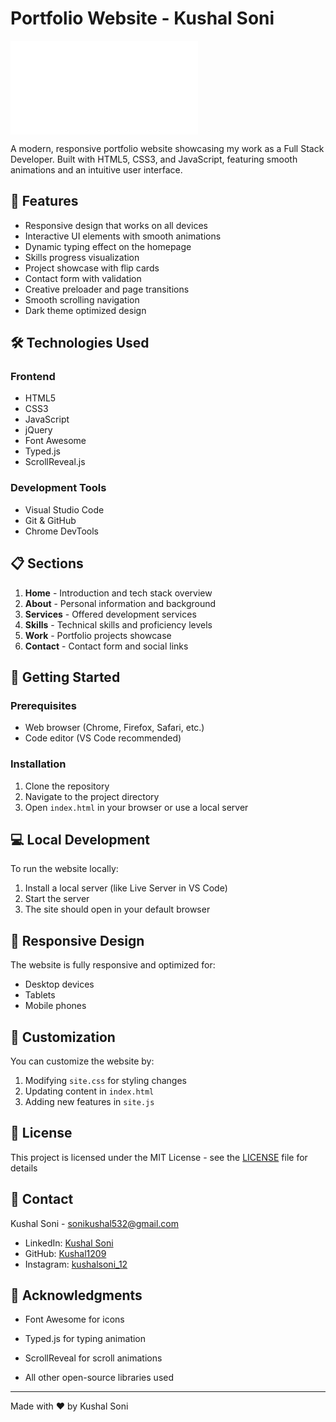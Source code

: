 # Portfolio Website - Kushal Soni

![Portfolio Preview](index.html)

A modern, responsive portfolio website showcasing my work as a Full Stack Developer. Built with HTML5, CSS3, and JavaScript, featuring smooth animations and an intuitive user interface.

## 🚀 Features

- Responsive design that works on all devices
- Interactive UI elements with smooth animations
- Dynamic typing effect on the homepage
- Skills progress visualization
- Project showcase with flip cards
- Contact form with validation
- Creative preloader and page transitions
- Smooth scrolling navigation
- Dark theme optimized design

## 🛠️ Technologies Used

### Frontend
- HTML5
- CSS3
- JavaScript
- jQuery
- Font Awesome
- Typed.js
- ScrollReveal.js

### Development Tools
- Visual Studio Code
- Git & GitHub
- Chrome DevTools

## 📋 Sections

1. **Home** - Introduction and tech stack overview
2. **About** - Personal information and background
3. **Services** - Offered development services
4. **Skills** - Technical skills and proficiency levels
5. **Work** - Portfolio projects showcase
6. **Contact** - Contact form and social links

## 🚦 Getting Started

### Prerequisites
- Web browser (Chrome, Firefox, Safari, etc.)
- Code editor (VS Code recommended)

### Installation

1. Clone the repository
2. Navigate to the project directory
3. Open `index.html` in your browser or use a local server

## 💻 Local Development

To run the website locally:

1. Install a local server (like Live Server in VS Code)
2. Start the server
3. The site should open in your default browser

## 📱 Responsive Design

The website is fully responsive and optimized for:
- Desktop devices
- Tablets
- Mobile phones

## 🎨 Customization

You can customize the website by:
1. Modifying `site.css` for styling changes
2. Updating content in `index.html`
3. Adding new features in `site.js`

## 📄 License

This project is licensed under the MIT License - see the [LICENSE](LICENSE) file for details

## 🤝 Contact

Kushal Soni - [sonikushal532@gmail.com](mailto:sonikushal532@gmail.com)

- LinkedIn: [Kushal Soni](https://www.linkedin.com/in/kushal1209)
- GitHub: [Kushal1209](https://github.com/Kushal1209/KushalSoni-Portfolio)
- Instagram: [kushalsoni_12](https://www.instagram.com/kushalsoni_12/)

## 🙏 Acknowledgments

- Font Awesome for icons
- Typed.js for typing animation
- ScrollReveal for scroll animations

- All other open-source libraries used

---
Made with ❤️ by Kushal Soni
